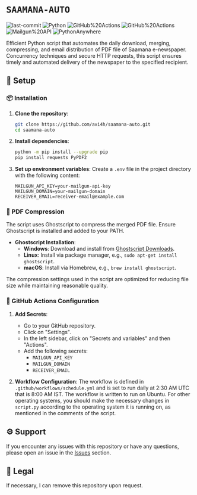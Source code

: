 # `SAAMANA-AUTO`

<p align="left">
	<img src="https://img.shields.io/github/last-commit/avi4h/saamana-auto?style=flat&logo=git&logoColor=white&color=green" alt="last-commit">
	<img src="https://img.shields.io/badge/Python-FFE01B?style=flat&logo=Python&logoColor=3776AB&color=white" alt="Python">
	<img src="https://img.shields.io/badge/GitHub%20Actions-2088FF.svg?style=flat&logo=GitHub-Actions&logoColor=white" alt="GitHub%20Actions">
    <img src="https://img.shields.io/badge/Ghostscript-purple.svg?style=flat&logo=gitee&logoColor=black" alt="GitHub%20Actions">
    <img src="https://img.shields.io/badge/Mailgun%20API-F06B66?style=flat&logo=mailgun&logoColor=white" alt="Mailgun%20API">
    <img src="https://img.shields.io/badge/Cron-DDF4FF?style=flat&logo=pythonanywhere&logoColor=black" alt="PythonAnywhere">
</p>
	
Efficient Python script that automates the daily download, merging, compressing, and email distribution of PDF file of Saamana e-newspaper. Concurrency techniques and secure HTTP requests, this script ensures timely and automated delivery of the newspaper to the specified recipient.

## 🚀 Setup

### 📦 Installation

1. **Clone the repository**:
    ```sh
    git clone https://github.com/avi4h/saamana-auto.git
    cd saamana-auto
    ```

2. **Install dependencies**:
    ```sh
    python -m pip install --upgrade pip
    pip install requests PyPDF2
    ```

3. **Set up environment variables**:
    Create a `.env` file in the project directory with the following content:
    ```env
    MAILGUN_API_KEY=your-mailgun-api-key
    MAILGUN_DOMAIN=your-mailgun-domain
    RECEIVER_EMAIL=receiver-email@example.com
    ```

### 📄 PDF Compression

The script uses Ghostscript to compress the merged PDF file. Ensure Ghostscript is installed and added to your PATH.

- **Ghostscript Installation**:
  - **Windows**: Download and install from [Ghostscript Downloads](https://www.ghostscript.com/download/gsdnld.html).
  - **Linux**: Install via package manager, e.g., `sudo apt-get install ghostscript`.
  - **macOS**: Install via Homebrew, e.g., `brew install ghostscript`.

The compression settings used in the script are optimized for reducing file size while maintaining reasonable quality. 

### 🤖 GitHub Actions Configuration

1. **Add Secrets**:
    - Go to your GitHub repository.
    - Click on "Settings".
    - In the left sidebar, click on "Secrets and variables" and then "Actions".
    - Add the following secrets:
        - `MAILGUN_API_KEY`
        - `MAILGUN_DOMAIN`
        - `RECEIVER_EMAIL`

2. **Workflow Configuration**:
    The workflow is defined in `.github/workflows/schedule.yml` and is set to run daily at 2:30 AM UTC that is 8:00 AM IST. The workflow is written to run on Ubuntu. For other operating systems, you should make the necessary changes in `script.py` according to the operating system it is running on, as mentioned in the comments of the script.

## ⚙️ Support

If you encounter any issues with this repository or have any questions, please open an issue in the [Issues](https://github.com/avi4h/saamana-auto/issues) section. 

## 🚨 Legal 

If necessary, I can remove this repository upon request.

